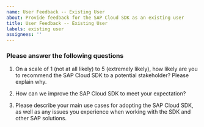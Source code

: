 ```yaml
---
name: User Feedback -- Existing User
about: Provide feedback for the SAP Cloud SDK as an existing user
title: User Feedback -- Existing User
labels: existing user
assignees: ''
---
```


### Please answer the following questions
1. On a scale of 1 (not at all likely) to 5 (extremely likely), how likely are you to recommend the SAP Cloud SDK to a potential stakeholder? Please explain why.

<!-- Please provide your answer here.-->
2. How can we improve the SAP Cloud SDK to meet your expectation?
<!-- Please provide your answer here.-->

3. Please describe your main use cases for adopting the SAP Cloud SDK, as well as any issues you experience when working with the SDK and other SAP solutions.
<!-- Please provide your answer here.-->
